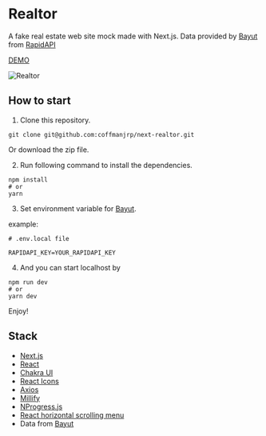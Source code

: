 # Realtor

A fake real estate web site mock made with Next.js. Data provided by [Bayut](https://rapidapi.com/apidojo/api/bayut/) from [RapidAPI](https://rapidapi.com/)

[DEMO](https://next-realtor-nine.vercel.app/)

![Realtor](https://res.cloudinary.com/coffmanjrp-dev/image/upload/v1643335866/coffmanjrp.io/realtor_fd239af23d.png)

## How to start

1. Clone this repository.

```
git clone git@github.com:coffmanjrp/next-realtor.git
```

Or download the zip file.

2. Run following command to install the dependencies.

```
npm install
# or
yarn
```

3. Set environment variable for [Bayut](https://rapidapi.com/apidojo/api/bayut/).

example:

```
# .env.local file

RAPIDAPI_KEY=YOUR_RAPIDAPI_KEY
```

4. And you can start localhost by

```
npm run dev
# or
yarn dev
```

Enjoy!

## Stack

- [Next.js](https://nextjs.org/)
- [React](https://reactjs.org/)
- [Chakra UI](https://chakra-ui.com/)
- [React Icons](https://react-icons.github.io/react-icons/)
- [Axios](https://axios-http.com/)
- [Millify](https://github.com/izolate/millify)
- [NProgress.js](https://ricostacruz.com/nprogress/)
- [React horizontal scrolling menu](https://github.com/asmyshlyaev177/react-horizontal-scrolling-menu)
- Data from [Bayut](https://rapidapi.com/apidojo/api/bayut/)
